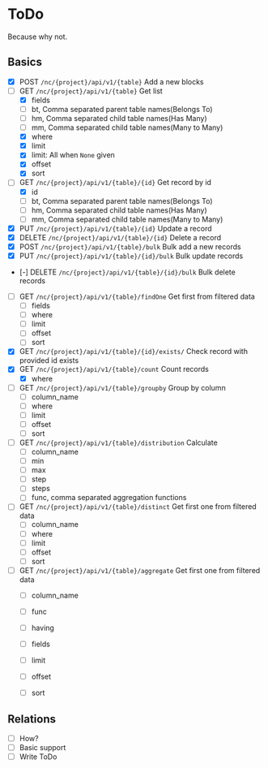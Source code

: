 # ToDo

Because why not.

## Basics

- [x] POST `/nc/{project}/api/v1/{table}` Add a new blocks
- [ ] GET `/nc/{project}/api/v1/{table}` Get list
	- [x] fields
	- [ ] bt, Comma separated parent table names(Belongs To)
	- [ ] hm, Comma separated child table names(Has Many)
	- [ ] mm, Comma separated child table names(Many to Many)
	- [x] where
	- [x] limit
	- [x] limit: All when `None` given
	- [x] offset
	- [x] sort
- [ ] GET `/nc/{project}/api/v1/{table}/{id}` Get record by id
	- [x] id
	- [ ] bt, Comma separated parent table names(Belongs To)
	- [ ] hm, Comma separated child table names(Has Many)
	- [ ] mm, Comma separated child table names(Many to Many)
- [x] PUT `/nc/{project}/api/v1/{table}/{id}` Update a record
- [x] DELETE `/nc/{project}/api/v1/{table}/{id}` Delete a record
- [x] POST `/nc/{project}/api/v1/{table}/bulk` Bulk add a new records
- [x] PUT `/nc/{project}/api/v1/{table}/{id}/bulk` Bulk update records
- [-] DELETE `/nc/{project}/api/v1/{table}/{id}/bulk` Bulk delete records
- [ ] GET `/nc/{project}/api/v1/{table}/findOne` Get first from filtered data
	- [ ] fields
	- [ ] where
	- [ ] limit
	- [ ] offset
	- [ ] sort
- [x] GET `/nc/{project}/api/v1/{table}/{id}/exists/` Check record with provided id exists
- [x] GET `/nc/{project}/api/v1/{table}/count` Count records
	- [x] where
- [ ] GET `/nc/{project}/api/v1/{table}/groupby` Group by column
	- [ ] column_name
	- [ ] where
	- [ ] limit
	- [ ] offset
	- [ ] sort
- [ ] GET `/nc/{project}/api/v1/{table}/distribution` Calculate
	- [ ] column_name
	- [ ] min
	- [ ] max
	- [ ] step
	- [ ] steps
	- [ ] func, comma separated aggregation functions
- [ ] GET `/nc/{project}/api/v1/{table}/distinct` Get first one from filtered data
	- [ ] column_name
	- [ ] where
	- [ ] limit
	- [ ] offset
	- [ ] sort
- [ ] GET `/nc/{project}/api/v1/{table}/aggregate` Get first one from filtered data
	- [ ] column_name
	- [ ] func
	- [ ] having
	- [ ] fields
	- [ ] limit
	- [ ] offset
	- [ ] sort


## Relations

- [ ] How?
- [ ] Basic support
- [ ] Write ToDo
